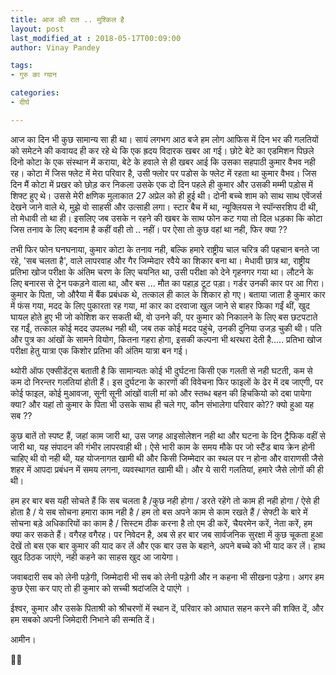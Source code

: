 ```yaml
---
title: आज की रात .. मुश्किल है
layout: post
last_modified_at : 2018-05-17T00:09:00
author: Vinay Pandey

tags:
- गुरु का ग्यान

categories:
- दीर्घ

---
```


आज का दिन भी कुछ सामान्य सा ही था।  सायं लगभग आठ बजे हम लोग आफिस में दिन भर की गलतियों को समेटने की कवायद ही कर रहे थे कि एक ह्रदय विदारक खबर आ गई। छोटे बेटे का एडमिशन पिछले दिनो कोटा के एक संस्थान में कराया, बेटे के हवाले से ही खबर आई कि उसका सहपाठी कुमार वैभव नही रह। कोटा में जिस फ्लेट में मेरा परिवार है, उसी फ्लोर पर पडोस के फ्लेट में रहता था कुमार वैभव। जिस दिन मैं कोटा में प्रखर को छोड़ कर निकला उसके एक दो दिन पहले ही कुमार और उसकी मम्मी पड़ोस में शिफ्ट हुए थे। उससे मेरी क्षणिक मुलाकात 27 अप्रेल को ही हुई थी।  दोनी बच्चे शाम को साथ साथ एवेंजर्स देखने जाने वाले थे, मुझे वो  साहसी और उत्साही लगा। स्टार बैच में था, न्यूक्लियस ने स्पॉन्सरशिप दी थी, तो मेधावी तो था ही।  इसलिए जब उसके न रहने की खबर के साथ फोन कट गया तो दिल धड़का कि कोटा जिस तनाव के लिए बदनाम है कहीं वही तो .. नहीं। पर ऐसा तो कुछ वहां था नही, फिर क्या ??

 तभी फिर फोन घनघनाया, कुमार कोटा के तनाव नही, बल्कि हमारे राष्ट्रीय चाल चरित्र की पहचान बनते जा रहे, 'सब चलता है', वाले लापरवाह और गैर जिम्मेदार रवैये का शिकार बना था। मेधावी छात्र था, राष्ट्रीय प्रतिभा खोज परीक्षा के अंतिम चरण के लिए चयनित था, उसी परीक्षा को देने गृहनगर  गया था। लौटने के लिए बनारस से ट्रेन पकड़ने वाला था, और बस ... मौत का पहाड़ टूट पड़ा। गर्डर उनकी कार पर आ गिरा। कुमार के पिता, जो औरैया में बैंक प्रबंधक थे, तत्काल ही काल के शिकार हो गए। बताया जाता है कुमार कार में फंस गया, मदद के लिए पुकारता रह गया, मां कार का दरवाजा खुल जाने से बाहर फिका गईं थीं, खुद घायल होते हुए भी जो कोशिश कर सकती थी, वो उनने की, पर कुमार को निकालने के लिए बस छटपटाते रह गईं, तत्काल कोई मदद उपलब्ध नही थी, जब तक कोई मदद पहुंचे, उनकी दुनिया उजड़ चुकी थी। पति और पुत्र का आंखों के सामने वियोग, कितना गहरा होगा, इसकी कल्पना भी थरथरा देती है.....  प्रतिभा खोज परीक्षा हेतु यात्रा एक किशोर प्रतिभा की अंतिम यात्रा बन गई। 

थ्योरी ऑफ एक्सीडेंट्स बताती है कि सामान्यतः कोई भी दुर्घटना किसी एक गलती से नही घटती, कम से कम दो निरन्तर गलतियां होती हैं। इस दुर्घटना के कारणों की विवेचना फिर फाइलों के ढेर में दब जाएगी, पर कोई फाइल, कोई मुआवजा, सूनी सूनी आंखों वाली मां को और स्तब्ध बहन की हिचकियो को दबा पायेगा क्या? और यहां तो कुमार के पिता भी उसके साथ ही चले गए, कौन संभालेगा परिवार को?? क्यो हुआ यह सब ??

कुछ बातें तो स्पष्ट हैं, जहां काम जारी था, उस जगह आइसोलेशन नही था और घटना के दिन ट्रैफिक वहीं से जारी था, यह संपादन की गंभीर लापरवाही थी।  ऐसे भारी काम के समय मौके पर जो स्टैंड बाय क्रेन होनी चाहिए थी वो नही थी, यह योजनागत खामी थी और किसी जिम्मेदार का स्थल पर न होना और वाराणसी जैसे शहर में आपदा प्रबंधन में समय लगना, व्यवस्थागत खामी थी। और ये सारी गलतियां, हमारे जैसे लोगों की ही थी। 

हम हर बार बस यही सोचते हैं कि सब चलता है /कुछ नही होगा / डरते रहेंगे तो काम ही नही होगा / ऐसे ही होता है / ये सब सोचना हमारा काम नही है / हम तो बस अपने काम से काम रखते हैं / सेफ्टी के बारे में सोचना बड़े अधिकारियों का काम है / सिस्टम ठीक करना है तो एम डी करें, चैयरमेन करें, नेता करें, हम क्या कर सकते हैं। वगैरह वगैरह। पर निवेदन है, अब से हर बार जब सार्वजनिक सुरक्षा में कुछ चूकता हुआ देखें तो बस एक बार कुमार की याद कर लें और एक बार उस के बहाने, अपने बच्चे को भी याद कर लें। हाथ खुद ठिठक जाएंगे, नही कहने का साहस खुद आ जायेगा।

 जवाबदारी सब को लेनी पड़ेगी, जिम्मेदारी भी सब को लेनी पड़ेगी और न कहना भी सीखना पड़ेगा। अगर हम कुछ ऐसा कर पाए तो ही कुमार को सच्ची श्रदांजलि दे पाएंगे ।

ईश्वर, कुमार और उसके पिताश्री को श्रीचरणों में स्थान दें, परिवार को आघात सहन करने की शक्ति दें, और हम सबको अपनी जिमेदारी निभाने की सन्मति दें।

आमीन। 

🙏🙏
